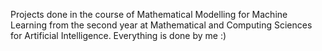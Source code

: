Projects done in the course of Mathematical Modelling for Machine Learning from the second year at Mathematical and Computing Sciences for Artificial Intelligence. Everything is done by me :)
